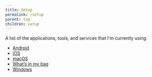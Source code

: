 ```yaml
---
title: Setup
permalink: /setup
parent: top
children: setup
---
```


A list of the applications, tools, and services that I'm currently using.

-   [Android][2]
-   [iOS][3]
-   [macOS][4]
-   [What’s in my bag][1]
-   [Windows][5]

[1]: bag.md "What stuff do I carry in my bag"

[2]: android.md

[3]: ios.md

[4]: macos.md

[5]: windows.md
